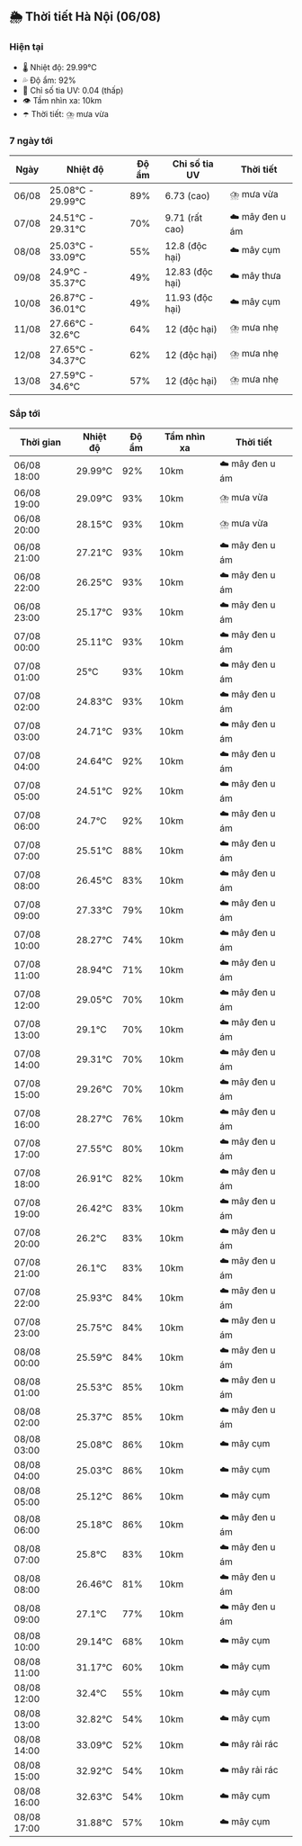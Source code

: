 ## 🌦️ Thời tiết Hà Nội (06/08)

### Hiện tại

- 🌡️ Nhiệt độ: 29.99℃
- 💦 Độ ẩm: 92%
- 🌟 Chỉ số tia UV: 0.04 (thấp)
- 👁️ Tầm nhìn xa: 10km
- ☂️ Thời tiết: ⛈️ mưa vừa

### 7 ngày tới

| Ngày | Nhiệt độ | Độ ẩm | Chỉ số tia UV | Thời tiết |
| --- | --- | --- | --- | --- |
| 06/08 | 25.08℃ - 29.99℃ | 89% | 6.73 (cao) | ⛈️ mưa vừa |
| 07/08 | 24.51℃ - 29.31℃ | 70% | 9.71 (rất cao) | ☁️ mây đen u ám |
| 08/08 | 25.03℃ - 33.09℃ | 55% | 12.8 (độc hại) | ☁️ mây cụm |
| 09/08 | 24.9℃ - 35.37℃ | 49% | 12.83 (độc hại) | ☁️ mây thưa |
| 10/08 | 26.87℃ - 36.01℃ | 49% | 11.93 (độc hại) | ☁️ mây cụm |
| 11/08 | 27.66℃ - 32.6℃ | 64% | 12 (độc hại) | ⛈️ mưa nhẹ |
| 12/08 | 27.65℃ - 34.37℃ | 62% | 12 (độc hại) | ⛈️ mưa nhẹ |
| 13/08 | 27.59℃ - 34.6℃ | 57% | 12 (độc hại) | ⛈️ mưa nhẹ |

### Sắp tới

| Thời gian | Nhiệt độ | Độ ẩm | Tầm nhìn xa | Thời tiết |
| --- | --- | --- | --- | --- |
| 06/08 18:00 | 29.99℃ | 92% | 10km | ☁️ mây đen u ám |
| 06/08 19:00 | 29.09℃ | 93% | 10km | ⛈️ mưa vừa |
| 06/08 20:00 | 28.15℃ | 93% | 10km | ⛈️ mưa vừa |
| 06/08 21:00 | 27.21℃ | 93% | 10km | ☁️ mây đen u ám |
| 06/08 22:00 | 26.25℃ | 93% | 10km | ☁️ mây đen u ám |
| 06/08 23:00 | 25.17℃ | 93% | 10km | ☁️ mây đen u ám |
| 07/08 00:00 | 25.11℃ | 93% | 10km | ☁️ mây đen u ám |
| 07/08 01:00 | 25℃ | 93% | 10km | ☁️ mây đen u ám |
| 07/08 02:00 | 24.83℃ | 93% | 10km | ☁️ mây đen u ám |
| 07/08 03:00 | 24.71℃ | 93% | 10km | ☁️ mây đen u ám |
| 07/08 04:00 | 24.64℃ | 92% | 10km | ☁️ mây đen u ám |
| 07/08 05:00 | 24.51℃ | 92% | 10km | ☁️ mây đen u ám |
| 07/08 06:00 | 24.7℃ | 92% | 10km | ☁️ mây đen u ám |
| 07/08 07:00 | 25.51℃ | 88% | 10km | ☁️ mây đen u ám |
| 07/08 08:00 | 26.45℃ | 83% | 10km | ☁️ mây đen u ám |
| 07/08 09:00 | 27.33℃ | 79% | 10km | ☁️ mây đen u ám |
| 07/08 10:00 | 28.27℃ | 74% | 10km | ☁️ mây đen u ám |
| 07/08 11:00 | 28.94℃ | 71% | 10km | ☁️ mây đen u ám |
| 07/08 12:00 | 29.05℃ | 70% | 10km | ☁️ mây đen u ám |
| 07/08 13:00 | 29.1℃ | 70% | 10km | ☁️ mây đen u ám |
| 07/08 14:00 | 29.31℃ | 70% | 10km | ☁️ mây đen u ám |
| 07/08 15:00 | 29.26℃ | 70% | 10km | ☁️ mây đen u ám |
| 07/08 16:00 | 28.27℃ | 76% | 10km | ☁️ mây đen u ám |
| 07/08 17:00 | 27.55℃ | 80% | 10km | ☁️ mây đen u ám |
| 07/08 18:00 | 26.91℃ | 82% | 10km | ☁️ mây đen u ám |
| 07/08 19:00 | 26.42℃ | 83% | 10km | ☁️ mây đen u ám |
| 07/08 20:00 | 26.2℃ | 83% | 10km | ☁️ mây đen u ám |
| 07/08 21:00 | 26.1℃ | 83% | 10km | ☁️ mây đen u ám |
| 07/08 22:00 | 25.93℃ | 84% | 10km | ☁️ mây đen u ám |
| 07/08 23:00 | 25.75℃ | 84% | 10km | ☁️ mây đen u ám |
| 08/08 00:00 | 25.59℃ | 84% | 10km | ☁️ mây đen u ám |
| 08/08 01:00 | 25.53℃ | 85% | 10km | ☁️ mây đen u ám |
| 08/08 02:00 | 25.37℃ | 85% | 10km | ☁️ mây đen u ám |
| 08/08 03:00 | 25.08℃ | 86% | 10km | ☁️ mây cụm |
| 08/08 04:00 | 25.03℃ | 86% | 10km | ☁️ mây cụm |
| 08/08 05:00 | 25.12℃ | 86% | 10km | ☁️ mây cụm |
| 08/08 06:00 | 25.18℃ | 86% | 10km | ☁️ mây đen u ám |
| 08/08 07:00 | 25.8℃ | 83% | 10km | ☁️ mây đen u ám |
| 08/08 08:00 | 26.46℃ | 81% | 10km | ☁️ mây đen u ám |
| 08/08 09:00 | 27.1℃ | 77% | 10km | ☁️ mây đen u ám |
| 08/08 10:00 | 29.14℃ | 68% | 10km | ☁️ mây cụm |
| 08/08 11:00 | 31.17℃ | 60% | 10km | ☁️ mây cụm |
| 08/08 12:00 | 32.4℃ | 55% | 10km | ☁️ mây cụm |
| 08/08 13:00 | 32.82℃ | 54% | 10km | ☁️ mây cụm |
| 08/08 14:00 | 33.09℃ | 52% | 10km | ☁️ mây rải rác |
| 08/08 15:00 | 32.92℃ | 54% | 10km | ☁️ mây rải rác |
| 08/08 16:00 | 32.63℃ | 54% | 10km | ☁️ mây cụm |
| 08/08 17:00 | 31.88℃ | 57% | 10km | ☁️ mây cụm |
